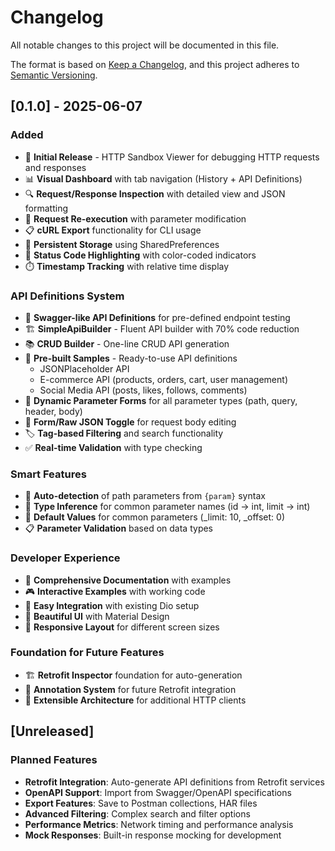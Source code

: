 # Changelog

All notable changes to this project will be documented in this file.

The format is based on [Keep a Changelog](https://keepachangelog.com/en/1.0.0/),
and this project adheres to [Semantic Versioning](https://semver.org/spec/v2.0.0.html).

## [0.1.0] - 2025-06-07

### Added
- 🎉 **Initial Release** - HTTP Sandbox Viewer for debugging HTTP requests and responses
- 📊 **Visual Dashboard** with tab navigation (History + API Definitions)
- 🔍 **Request/Response Inspection** with detailed view and JSON formatting
- 🔄 **Request Re-execution** with parameter modification
- 📋 **cURL Export** functionality for CLI usage
- 💾 **Persistent Storage** using SharedPreferences
- 🎨 **Status Code Highlighting** with color-coded indicators
- ⏱️ **Timestamp Tracking** with relative time display

### API Definitions System
- 🚀 **Swagger-like API Definitions** for pre-defined endpoint testing
- 🏗️ **SimpleApiBuilder** - Fluent API builder with 70% code reduction
- 📚 **CRUD Builder** - One-line CRUD API generation
- 🎯 **Pre-built Samples** - Ready-to-use API definitions
  - JSONPlaceholder API
  - E-commerce API (products, orders, cart, user management)
  - Social Media API (posts, likes, follows, comments)
- 📝 **Dynamic Parameter Forms** for all parameter types (path, query, header, body)
- 🔀 **Form/Raw JSON Toggle** for request body editing
- 🏷️ **Tag-based Filtering** and search functionality
- ✅ **Real-time Validation** with type checking

### Smart Features
- 🤖 **Auto-detection** of path parameters from `{param}` syntax
- 🧠 **Type Inference** for common parameter names (id → int, limit → int)
- 🎯 **Default Values** for common parameters (_limit: 10, _offset: 0)
- 📋 **Parameter Validation** based on data types

### Developer Experience
- 📖 **Comprehensive Documentation** with examples
- 🎮 **Interactive Examples** with working code
- 🔧 **Easy Integration** with existing Dio setup
- 🎨 **Beautiful UI** with Material Design
- 📱 **Responsive Layout** for different screen sizes

### Foundation for Future Features
- 🏗️ **Retrofit Inspector** foundation for auto-generation
- 📝 **Annotation System** for future Retrofit integration
- 🔌 **Extensible Architecture** for additional HTTP clients

## [Unreleased]

### Planned Features
- **Retrofit Integration**: Auto-generate API definitions from Retrofit services
- **OpenAPI Support**: Import from Swagger/OpenAPI specifications
- **Export Features**: Save to Postman collections, HAR files
- **Advanced Filtering**: Complex search and filter options
- **Performance Metrics**: Network timing and performance analysis
- **Mock Responses**: Built-in response mocking for development
